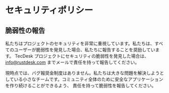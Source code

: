 # セキュリティポリシー

## 脆弱性の報告

私たちはプロジェクトのセキュリティを非常に重視しています。私たちは、すべてのユーザーが脆弱性を発見した場合、私たちに報告することを奨励しています。
TecDesk プロジェクトにセキュリティの脆弱性を発見した場合は、info@rustdesk.com までメールで責任を持って報告してください。

現時点では、バグ報奨金制度はありません。私たちは大きな問題を解決しようとしている小さなチームです。コミュニティ全体のために安全なアプリケーションを作り続けることができるよう、
責任を持って脆弱性を報告してください。
